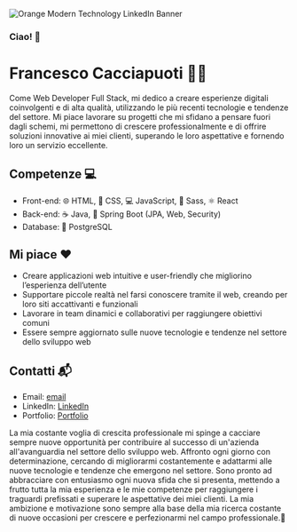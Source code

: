 
![Orange Modern Technology LinkedIn Banner](https://github.com/francescocaccia/francescocaccia/assets/123968277/6c9f2be3-7fe8-4703-8c1d-cb0979c98aea)




### Ciao! 👋
# Francesco Cacciapuoti 👨‍💻

Come Web Developer Full Stack, mi dedico a creare esperienze digitali coinvolgenti e di alta qualità, utilizzando le più recenti tecnologie e tendenze del settore. Mi piace lavorare su progetti che mi sfidano a pensare fuori dagli schemi, mi permettono di crescere professionalmente e di offrire soluzioni innovative ai miei clienti, superando le loro aspettative e fornendo loro un servizio eccellente.

## Competenze 💻
- Front-end: 🌐 HTML, 🎨 CSS, 💻 JavaScript, 🎀 Sass, ⚛️ React
- Back-end: ☕ Java, 🍃 Spring Boot (JPA, Web, Security)
- Database: 🐘 PostgreSQL

## Mi piace ❤️
- Creare applicazioni web intuitive e user-friendly che migliorino l’esperienza dell’utente
- Supportare piccole realtà nel farsi conoscere tramite il web, creando per loro siti accattivanti e funzionali
- Lavorare in team dinamici e collaborativi per raggiungere obiettivi comuni
- Essere sempre aggiornato sulle nuove tecnologie e tendenze nel settore dello sviluppo web

## Contatti 📬
- Email: [email](mailto:cacciapuotifrancesco3@gmail.com)
- LinkedIn: [LinkedIn](https://www.linkedin.com/in/francesco-cacciapuoti-45019718a/)
- Portfolio: [Portfolio](https://portfolio-francesco-cacciapuoti.vercel.app/)

La mia costante voglia di crescita professionale mi spinge a cacciare sempre nuove opportunità per contribuire al successo di un'azienda all'avanguardia nel settore dello sviluppo web. Affronto ogni giorno con determinazione, cercando di migliorarmi costantemente e adattarmi alle nuove tecnologie e tendenze che emergono nel settore. Sono pronto ad abbracciare con entusiasmo ogni nuova sfida che si presenta, mettendo a frutto tutta la mia esperienza e le mie competenze per raggiungere i traguardi prefissati e superare le aspettative dei miei clienti. La mia ambizione e motivazione sono sempre alla base della mia ricerca costante di nuove occasioni per crescere e perfezionarmi nel campo professionale.💪


